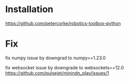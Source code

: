 # Installation
https://github.com/petercorke/robotics-toolbox-python

# Fix
fix numpy issue by downgrad to numpy==1.23.0

fix websocket issue by downgrade to websockets==12.0
https://github.com/pulsejet/minindn_play/issues/1